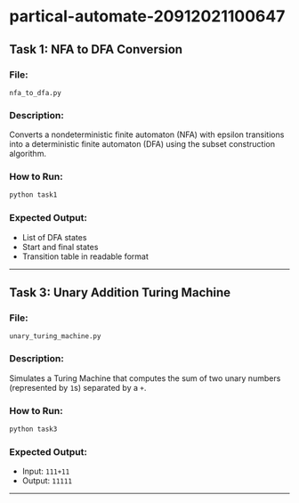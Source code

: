 # partical-automate-20912021100647
## Task 1: NFA to DFA Conversion

### File:
```
nfa_to_dfa.py
```

### Description:
Converts a nondeterministic finite automaton (NFA) with epsilon transitions into a deterministic finite automaton (DFA) using the subset construction algorithm.

### How to Run:
```bash
python task1
```

### Expected Output:
- List of DFA states
- Start and final states
- Transition table in readable format

---



##  Task 3: Unary Addition Turing Machine

### File:
```
unary_turing_machine.py
```

### Description:
Simulates a Turing Machine that computes the sum of two unary numbers (represented by `1`s) separated by a `+`.

### How to Run:
```bash
python task3
```

### Expected Output:
- Input: `111+11`
- Output: `11111`

---

